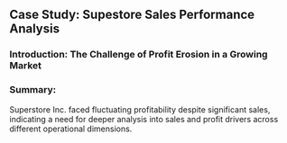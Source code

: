 <h2>Case Study: Supestore Sales Performance Analysis</h2>


<h3>Introduction: The Challenge of Profit Erosion in a Growing Market</h3>


<h3>Summary:</h3> Superstore Inc. faced fluctuating profitability despite significant sales, indicating a need for deeper analysis into sales and profit drivers across different operational dimensions.

